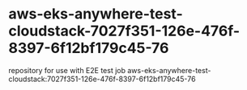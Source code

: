 # aws-eks-anywhere-test-cloudstack-7027f351-126e-476f-8397-6f12bf179c45-76
repository for use with E2E test job aws-eks-anywhere-test-cloudstack:7027f351-126e-476f-8397-6f12bf179c45-76
